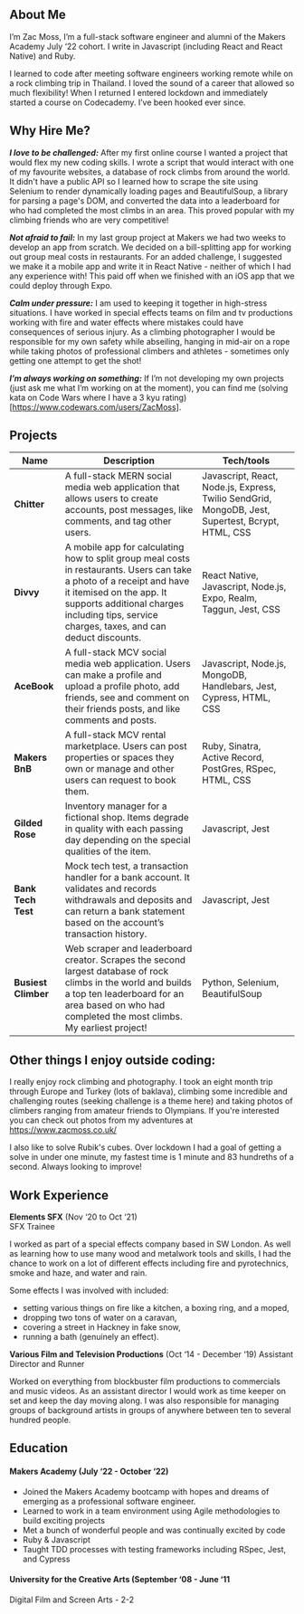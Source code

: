 ## About Me

I’m Zac Moss, I’m a full-stack software engineer and alumni of the Makers Academy July ‘22 cohort. I write in Javascript (including React and React Native) and Ruby.

I learned to code after meeting software engineers working remote while on a rock climbing trip in Thailand. I loved the sound of a career that allowed so much flexibility! When I returned I entered lockdown and immediately started a course on Codecademy. I’ve been hooked ever since.

## Why Hire Me?

***I love to be challenged:*** After my first online course I wanted a project that would flex my new coding skills. I wrote a script that would interact with one of my favourite websites, a database of rock climbs from around the world. It didn't have a public API so I learned how to scrape the site using Selenium to render dynamically loading pages and BeautifulSoup, a library for parsing a page's DOM, and converted the data into a leaderboard for who had completed the most climbs in an area. This proved popular with my climbing friends who are very competitive!

***Not afraid to fail:*** In my last group project at Makers we had two weeks to develop an app from scratch. We decided on a bill-splitting app for working out group meal costs in restaurants. For an added challenge, I suggested we make it a mobile app and write it in React Native - neither of which I had any experience with! This paid off when we finished with an iOS app that we could deploy through Expo.

***Calm under pressure:*** I am used to keeping it together in high-stress situations. I have worked in special effects teams on film and tv productions working with fire and water effects where mistakes could have consequences of serious injury. As a climbing photographer I would be responsible for my own safety while abseiling, hanging in mid-air on a rope while taking photos of professional climbers and athletes - sometimes only getting one attempt to get the shot!

***I’m always working on something:*** If I’m not developing my own projects (just ask me what I’m working on at the moment), you can find me (solving kata on Code Wars where I have a 3 kyu rating)[https://www.codewars.com/users/ZacMoss].

## Projects

| Name                         | Description       | Tech/tools        |
| ---------------------------- | ----------------- | ----------------- |
| **Chitter** | A full-stack MERN social media web application that allows users to create accounts, post messages, like comments, and tag other users. | Javascript, React, Node.js, Express, Twilio SendGrid, MongoDB, Jest, Supertest, Bcrypt, HTML, CSS |
| **Divvy**            | A mobile app for calculating how to split group meal costs in restaurants. Users can take a photo of a receipt and have it itemised on the app. It supports additional charges including tips, service charges, taxes, and can deduct discounts. | React Native, Javascript, Node.js, Expo, Realm, Taggun, Jest, CSS |
| **AceBook** | A full-stack MCV social media web application. Users can make a profile and upload a profile photo, add friends, see and comment on their friends posts, and like comments and posts. | Javascript, Node.js, MongoDB, Handlebars, Jest, Cypress, HTML, CSS |
| **Makers BnB** | A full-stack MCV rental marketplace. Users can post properties or spaces they own or manage and other users can request to book them. | Ruby, Sinatra, Active Record, PostGres, RSpec, HTML, CSS | 
| **Gilded Rose** | Inventory manager for a fictional shop. Items degrade in quality with each passing day depending on the special qualities of the item. | Javascript, Jest |
| **Bank Tech Test** | Mock tech test, a transaction handler for a bank account. It validates and records withdrawals and deposits and can return a bank statement based on the account’s transaction history. | Javascript, Jest |
| **Busiest Climber** | Web scraper and leaderboard creator. Scrapes the second largest database of rock climbs in the world and builds a top ten leaderboard for an area based on who had completed the most climbs. My earliest project! | Python, Selenium, BeautifulSoup |

## Other things I enjoy outside coding:

I really enjoy rock climbing and photography. I took an eight month trip through Europe and Turkey (lots of baklava), climbing some incredible and challenging routes (seeking challenge is a theme here) and taking photos of climbers ranging from amateur friends to Olympians. If you're interested you can check out photos from my adventures at https://www.zacmoss.co.uk/

I also like to solve Rubik's cubes. Over lockdown I had a goal of getting a solve in under one minute, my fastest time is 1 minute and 83 hundreths of a second. Always looking to improve!

## Work Experience

**Elements SFX** (Nov ‘20 to Oct ‘21)  
SFX Trainee

I worked as part of a special effects company based in SW London. As well as learning how to use many wood and metalwork tools and skills, I had the chance to work on a lot of different effects including fire and pyrotechnics, smoke and haze, and water and rain.

Some effects I was involved with included:

- setting various things on fire like a kitchen, a boxing ring, and a moped,
- dropping two tons of water on a caravan,
- covering a street in Hackney in fake snow,
- running a bath (genuinely an effect).

**Various Film and Television Productions** (Oct ‘14 - December ‘19)
Assistant Director and Runner

Worked on everything from blockbuster film productions to commercials and music videos. As an assistant director I would work as time keeper on set and keep the day moving along. I was also responsible for managing groups of background artists in groups of anywhere between ten to several hundred people.

## Education

#### Makers Academy (July ‘22 - October ‘22)
- Joined the Makers Academy bootcamp with hopes and dreams of emerging as a professional software engineer.
- Learned to work in a team environment using Agile methodologies to build exciting projects
- Met a bunch of wonderful people and was continually excited by code
- Ruby & Javascript
- Taught TDD processes with testing frameworks including RSpec, Jest, and Cypress

#### University for the Creative Arts (September ‘08 - June ‘11
Digital Film and Screen Arts - 2-2
